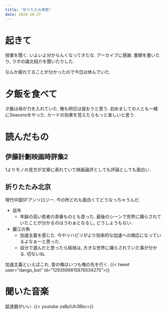 ```yaml
---
title: "折りたたみ季節"
date: 2020-10-27
---
```


# 起きて
授業を聞く. いよいよ分からんくなってきたな. アーカイブに感謝.
書類を書いたり, ラボの論文紹介を聞いたりした.

なんか疲れてることが分かったので今日は休んでいた.

# 夕飯を食べて
夕飯は母が力を入れていた. 俺も明日は習おうと思う.
初めましての人とも一緒にSeasonsをやった. カードの効果を覚えたらもっと楽しいと思う.
# 読んだもの
## 伊藤計劃映画時評集2
1よりモノの見方が文章に表れていて映画論評としても評論としても面白い.

## 折りたたみ北京
現代中国SFアンソロジー. 今の所どれも面白くてどうなっちゃうんだ.
- 鼠年
  - 年齢の高い若者の青春ものとも思った. 最後のシーンで世界に踊らされていたことが分かるのはうわぁとなるし, どうしようもない.
- 麗江の魚
  - 加速主義を感じた. 今やリハビリがより効率的な加速への順応になっているよなぁーと思った.
  - 自分で選んだと思ったら結局は, 大きな世界に踊らされていた事が分かる. 切ないね.

加速主義といえばこれ. 昔の俺はいつも俺の先を行く.
{{< tweet user="dango_bot" id="1293599815876534275">}}
# 聞いた音楽
舐達磨がいい.
{{< youtube zaBp1Jh3Bkc>}}